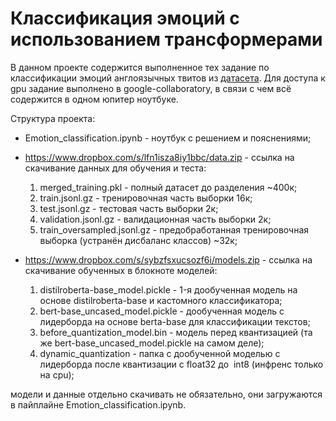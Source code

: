 # Класcификация эмоций с использованием трансформерами

В данном проекте содержится выполненное тех задание по классификации эмоций англоязычных твитов из [датасета](https://huggingface.co/datasets/dair-ai/emotion). Для доступа к gpu задание выполнено в google-collaboratory, в связи с чем всё содержится в одном юпитер ноутбуке.

Структура проекта:

* Emotion_classification.ipynb - ноутбук с решением и пояснениями;
* https://www.dropbox.com/s/lfn1isza8iy1bbc/data.zip - ссылка на скачивание данных для обучения и теста:
    1. merged_training.pkl - полный датасет до разделения ~400к;
    2. train.jsonl.gz - тренировочная часть выборки 16к; 
    3. test.jsonl.gz - тестовая часть выборки 2к; 
    4. validation.jsonl.gz - валидационная часть выборки 2к; 
    5. train_oversampled.jsonl.gz - предобработанная тренировочная выборка (устранён дисбаланс классов) ~32к;

* https://www.dropbox.com/s/sybzfsxucsozf6i/models.zip - ссылка на скачивание обученных в блокноте моделей:
    1. distilroberta-base_model.pickle - 1-я дообученная модель на основе distilroberta-base и кастомного классификатора;
    2. bert-base_uncased_model.pickle - дообученная модель с лидерборда на основе berta-base для классификации текстов;
    3. before_quantization_model.bin - модель перед квантизацией (та же bert-base_uncased_model.pickle на самом деле);
    4. dynamic_quantization - папка с дообученной моделью с лидерборда после квантизации с float32 до  int8 (инфренс только на cpu);

модели и данные отдельно скачивать не обязательно, они загружаются в пайплайне Emotion_classification.ipynb.